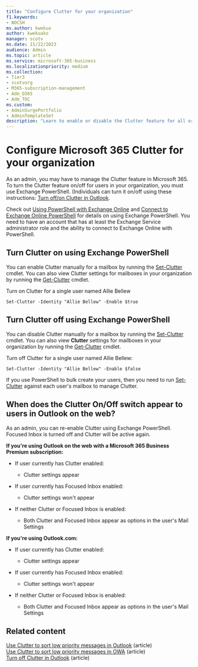 ```yaml
---
title: "Configure Clutter for your organization"
f1.keywords:
- NOCSH
ms.author: kwekua
author: kwekuako
manager: scotv
ms.date: 11/22/2023
audience: Admin
ms.topic: article
ms.service: microsoft-365-business
ms.localizationpriority: medium
ms.collection:
- Tier3
- scotvorg 
- M365-subscription-management 
- Adm_O365
- Adm_TOC
ms.custom: 
- AdminSurgePortfolio
- AdminTemplateSet
description: "Learn to enable or disable the Clutter feature for all or specific users in your organization, using Exchange PowerShell. "
---
```


# Configure Microsoft 365 Clutter for your organization
  
As an admin, you may have to manage the Clutter feature in Microsoft 365. To turn the Clutter feature on/off for users in your organization, you must use Exchange PowerShell. (Individuals can turn it on/off using these instructions: [Turn off/on Clutter in Outlook](https://support.microsoft.com/office/a9c72a77-1bc4-40e6-ba6d-103c1d1aba4c).
  
Check out [Using PowerShell with Exchange Online](/powershell/exchange/exchange-online-powershell) and [Connect to Exchange Online PowerShell](/powershell/exchange/connect-to-exchange-online-powershell) for details on using Exchange PowerShell. You need to have an account that has at least the Exchange Service administrator role and the ability to connect to Exchange Online with PowerShell.
  
## Turn Clutter on using Exchange PowerShell

You can enable Clutter manually for a mailbox by running the [Set-Clutter](/powershell/module/exchange/set-clutter) cmdlet. You can also view Clutter settings for mailboxes in your organization by running the [Get-Clutter](/powershell/module/exchange/get-clutter) cmdlet.
  
Turn on Clutter for a single user named Allie Bellew

`Set-Clutter -Identity "Allie Bellew" -Enable $true`

## Turn Clutter off using Exchange PowerShell

You can disable Clutter manually for a mailbox by running the [Set-Clutter](/powershell/module/exchange/set-clutter) cmdlet. You can also view **Clutter** settings for mailboxes in your organization by running the [Get-Clutter](/powershell/module/exchange/get-clutter) cmdlet.
  
Turn off Clutter for a single user named Allie Bellew:

`Set-Clutter -Identity "Allie Bellew" -Enable $false`

If you use PowerShell to bulk create your users, then you need to run [Set-Clutter](/powershell/module/exchange/set-clutter) against each user's mailbox to manage Clutter.
  
## When does the Clutter On/Off switch appear to users in Outlook on the web?

As an admin, you can re-enable Clutter using Exchange PowerShell. Focused Inbox is turned off and Clutter will be active again.
  
 **If you're using Outlook on the web with a Microsoft 365 Business Premium subscription:**
  
- If user currently has Clutter enabled:

  - Clutter settings appear

- If user currently has Focused Inbox enabled:

  - Clutter settings won't appear

- If neither Clutter or Focused Inbox is enabled:

  - Both Clutter and Focused Inbox appear as options in the user's Mail Settings

 **If you're using Outlook.com:**
  
- If user currently has Clutter enabled:

  - Clutter settings appear

- If user currently has Focused Inbox enabled:

  - Clutter settings won't appear

- If neither Clutter or Focused Inbox is enabled:

  - Both Clutter and Focused Inbox appear as options in the user's Mail Settings

## Related content

[Use Clutter to sort low priority messages in Outlook](https://support.microsoft.com/office/7b50c5db-7704-4e55-8a1b-dfc7bf1eafa0) (article)\
[Use Clutter to sort low priority messages in OWA](https://support.microsoft.com/office/fe4d64ca-bf73-48f1-91b4-9a659e008bce) (article)\
[Turn off Clutter in Outlook](https://support.microsoft.com/office/a9c72a77-1bc4-40e6-ba6d-103c1d1aba4c) (article)
